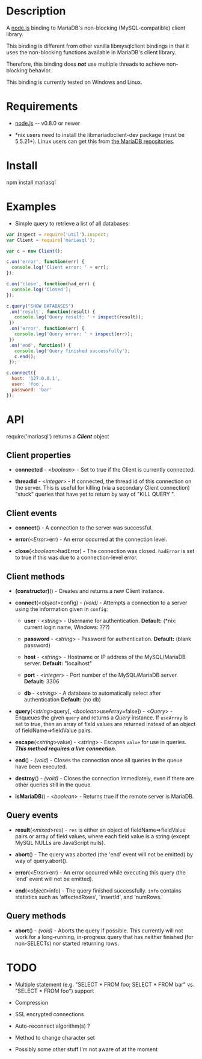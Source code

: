 
Description
===========

A [node.js](http://nodejs.org/) binding to MariaDB's non-blocking (MySQL-compatible) client
library.

This binding is different from other vanilla libmysqlclient bindings in that it
uses the non-blocking functions available in MariaDB's client library.

Therefore, this binding does **_not_** use multiple threads to achieve non-blocking
behavior.

This binding is currently tested on Windows and Linux.


Requirements
============

* [node.js](http://nodejs.org/) -- v0.8.0 or newer

* \*nix users need to install the libmariadbclient-dev package (must be 5.5.21+).
  Linux users can get this from [the MariaDB repositories](http://downloads.mariadb.org/MariaDB/repositories/).


Install
============

npm install mariasql


Examples
========

* Simple query to retrieve a list of all databases:

```javascript
var inspect = require('util').inspect;
var Client = require('mariasql');

var c = new Client();

c.on('error', function(err) {
  console.log('Client error: ' + err);
});

c.on('close', function(had_err) {
  console.log('Closed');
});

c.query("SHOW DATABASES")
 .on('result', function(result) {
   console.log('Query result: ' + inspect(result));
 })
 .on('error', function(err) {
   console.log('Query error: ' + inspect(err));
 })
 .on('end', function() {
   console.log('Query finished successfully');
   c.end();
 });

c.connect({
  host: '127.0.0.1',
  user: 'foo',
  password: 'bar'
});
```


API
===

require('mariasql') returns a **_Client_** object

Client properties
-----------------

* **connected** - <_boolean_> - Set to true if the Client is currently connected.

* **threadId** - <_integer_> - If connected, the thread id of this connection on the server. This is useful for killing (via a secondary Client connection) "stuck" queries that have yet to return by way of "KILL QUERY <threadId>".


Client events
-------------

* **connect**() - A connection to the server was successful.

* **error**(<_Error_>err) - An error occurred at the connection level.

* **close**(<_boolean_>hadError) - The connection was closed. `hadError` is set to true if this was due to a connection-level error.


Client methods
--------------

* **(constructor)**() - Creates and returns a new Client instance.

* **connect**(<_object_>config) - _(void)_ - Attempts a connection to a server using the information given in `config`:

    * **user** - <_string_> - Username for authentication. **Default:** (\*nix: current login name, Windows: ???)

    * **password** - <_string_> - Password for authentication. **Default:** (blank password)

    * **host** - <_string_> - Hostname or IP address of the MySQL/MariaDB server. **Default:** "localhost"

    * **port** - <_integer_> - Port number of the MySQL/MariaDB server. **Default:** 3306

    * **db** - <_string_> - A database to automatically select after authentication **Default:** (no db)

* **query**(<_string_>query[, <_boolean_>useArray=false]) - <_Query_> - Enqueues the given `query` and returns a _Query_ instance. If `useArray` is set to true, then an array of field values are returned instead of an object of fieldName=>fieldValue pairs.

* **escape**(<_string_>value) - <_string_> - Escapes `value` for use in queries. **_This method requires a live connection_**.

* **end**() - _(void)_ - Closes the connection once all queries in the queue have been executed.

* **destroy**() - _(void)_ - Closes the connection immediately, even if there are other queries still in the queue.

* **isMariaDB**() - <_boolean_> - Returns true if the remote server is MariaDB.


Query events
------------

* **result**(<_mixed_>res) - `res` is either an object of fieldName=>fieldValue pairs or array of field values, where each field value is a string (except MySQL NULLs are JavaScript nulls).

* **abort**() - The query was aborted (the 'end' event will not be emitted) by way of query.abort().

* **error**(<_Error_>err) - An error occurred while executing this query (the 'end' event will not be emitted).

* **end**(<_object_>info) - The query finished successfully. `info` contains statistics such as 'affectedRows', 'insertId', and 'numRows.'


Query methods
-------------

* **abort**() - _(void)_ - Aborts the query if possible. This currently will not work for a long-running, in-progress query that has neither finished (for non-SELECTs) nor started returning rows.


TODO
====

* Multiple statement (e.g. "SELECT * FROM foo; SELECT * FROM bar" vs. "SELECT * FROM foo") support

* Compression

* SSL encrypted connections

* Auto-reconnect algorithm(s) ?

* Method to change character set

* Possibly some other stuff I'm not aware of at the moment
